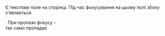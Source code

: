 Є текстове поле на сторінці. Під час фокусування на цьому полі збоку з'являється <div>. При пропажі фокусу - <div> так само пропадає
